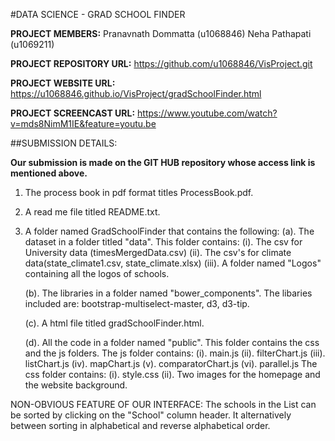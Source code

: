 #DATA SCIENCE - GRAD SCHOOL FINDER


**PROJECT MEMBERS:** Pranavnath Dommatta (u1068846)
				 Neha Pathapati (u1069211)

**PROJECT REPOSITORY URL:** https://github.com/u1068846/VisProject.git

**PROJECT WEBSITE URL:** https://u1068846.github.io/VisProject/gradSchoolFinder.html

**PROJECT SCREENCAST URL:** https://www.youtube.com/watch?v=mds8NimM1IE&feature=youtu.be 

##SUBMISSION DETAILS:

**Our submission is made on the GIT HUB repository whose access link is mentioned above.**  
1. The process book in pdf format titles ProcessBook.pdf.

2. A read me file titled README.txt.

3. A folder named GradSchoolFinder that contains the following:
   (a). The dataset in a folder titled "data". This folder contains:
        (i). The csv for University data (timesMergedData.csv)
        (ii). The csv's for climate data(state_climate1.csv, state_climate.xlsx) 
        (iii). A folder named "Logos" containing all the logos of schools.

   (b). The libraries in a folder named "bower_components". The libaries included are: bootstrap-multiselect-master, d3, d3-tip.

   (c). A html file titled gradSchoolFinder.html.

   (d). All the code in a folder named "public". This folder contains the css and the js folders.
        The js folder contains:
        (i). main.js
        (ii). filterChart.js
        (iii). listChart.js
        (iv). mapChart.js
        (v). comparatorChart.js
        (vi). parallel.js
        The css folder contains:
        (i). style.css
        (ii). Two images for the homepage and the website background.

NON-OBVIOUS FEATURE OF OUR INTERFACE:
The schools in the List can be sorted by clicking on the "School" column header. It alternatively between sorting in alphabetical and reverse alphabetical order.
   

